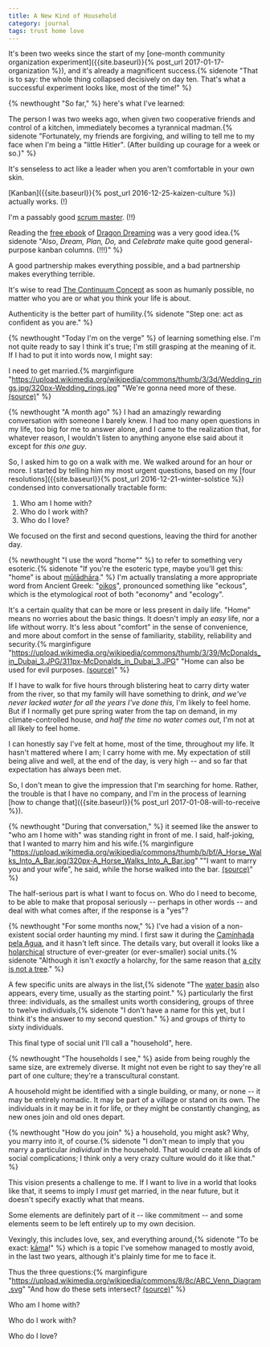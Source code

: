 ```yaml
---
title: A New Kind of Household
category: journal
tags: trust home love
---
```


It's been two weeks since the start of my [one-month community organization experiment]({{site.baseurl}}{% post_url 2017-01-17-organization %}), and it's already a magnificent success.{% sidenote "That is to say: the whole thing collapsed decisively on day ten. That's what a successful experiment looks like, most of the time!" %}

{% newthought "So far," %} here's what I've learned:

The person I was two weeks ago, when given two cooperative friends and control of a kitchen, immediately becomes a tyrannical madman.{% sidenote "Fortunately, my friends are forgiving, and willing to tell me to my face when I'm being a \"little Hitler\". (After building up courage for a week or so.)" %}

It's senseless to act like a leader when you aren't comfortable in your own skin.

[Kanban]({{site.baseurl}}{% post_url 2016-12-25-kaizen-culture %}) actually works. (!)

I'm a passably good [scrum master](https://en.wikipedia.org/wiki/Scrum_(software_development)#Scrum_Master). (!!)

Reading the [free ebook](http://www.dragondreaming.org/about-us/the-international-e-book/) of [Dragon Dreaming](http://www.dragondreaming.org/) was a very good idea.{% sidenote "Also, *Dream, Plan, Do,* and *Celebrate* make quite good general-purpose kanban columns. (!!!)" %}

A good partnership makes everything possible, and a bad partnership makes everything terrible.

It's wise to read [The Continuum Concept](https://en.wikipedia.org/wiki/Continuum_concept) as soon as humanly possible, no matter who you are or what you think your life is about.

Authenticity is the better part of humility.{% sidenote "Step one: act as confident as you are." %}

{% newthought "Today I'm on the verge" %} of learning something else. I'm not quite ready to say I think it's true; I'm still grasping at the meaning of it. If I had to put it into words now, I might say:

I need to get married.{% marginfigure "https://upload.wikimedia.org/wikipedia/commons/thumb/3/3d/Wedding_rings.jpg/320px-Wedding_rings.jpg" "We're gonna need more of these. [(source)](https://commons.wikimedia.org/wiki/File:Wedding_rings.jpg)" %}

{% newthought "A month ago" %} I had an amazingly rewarding conversation with someone I barely knew. I had too many open questions in my life, too big for me to answer alone, and I came to the realization that, for whatever reason, I wouldn't listen to anything anyone else said about it except for *this one guy*.

So, I asked him to go on a walk with me. We walked around for an hour or more. I started by telling him my most urgent questions, based on my [four resolutions]({{site.baseurl}}{% post_url 2016-12-21-winter-solstice %}) condensed into conversationally tractable form:

1. Who am I home with?
2. Who do I work with?
3. Who do I love?

We focused on the first and second questions, leaving the third for another day.

{% newthought "I use the word \"home\"" %} to refer to something very esoteric.{% sidenote "If you're the esoteric type, maybe you'll get this: \"home\" is about [mūlādhāra](https://en.wikipedia.org/wiki/Muladhara)." %} I'm actually translating a more appropriate word from Ancient Greek: "[oikos](https://en.wiktionary.org/wiki/%CE%BF%E1%BC%B6%CE%BA%CE%BF%CF%82#Ancient_Greek)", pronounced something like "eckous", which is the etymological root of both "economy" and "ecology".

It's a certain quality that can be more or less present in daily life. "Home" means no worries about the basic things. It doesn't imply an *easy* life, nor a life without worry. It's less about "comfort" in the sense of convenience, and more about comfort in the sense of familiarity, stability, reliability and security.{% marginfigure "https://upload.wikimedia.org/wikipedia/commons/thumb/3/39/McDonalds_in_Dubai_3.JPG/311px-McDonalds_in_Dubai_3.JPG" "Home can also be used for evil purposes. [(source)](https://commons.wikimedia.org/wiki/File:McDonalds_in_Dubai_3.JPG)" %}

If I have to walk for five hours through blistering heat to carry dirty water from the river, so that my family will have something to drink, *and we've never lacked water for all the years I've done this,* I'm likely to feel home. But if I normally get pure spring water from the tap on demand, in my climate-controlled house, *and half the time no water comes out*, I'm not at all likely to feel home.

I can honestly say I've felt at home, most of the time, throughout my life. It hasn't mattered where I am; I carry home with me. My expectation of still being alive and well, at the end of the day, is very high -- and so far that expectation has always been met.

So, I don't mean to give the impression that I'm searching for home. Rather, the trouble is that I have no company, and I'm in the process of learning [how to change that]({{site.baseurl}}{% post_url 2017-01-08-will-to-receive %}).

{% newthought "During that conversation," %} it seemed like the answer to "who am I home with" was standing right in front of me. I said, half-joking, that I wanted to marry him and his wife.{% marginfigure "https://upload.wikimedia.org/wikipedia/commons/thumb/b/bf/A_Horse_Walks_Into_A_Bar.jpg/320px-A_Horse_Walks_Into_A_Bar.jpg" "\"I want to marry you and your wife\", he said, while the horse walked into the bar. [(source)](https://commons.wikimedia.org/wiki/File:A_Horse_Walks_Into_A_Bar.jpg)" %}

The half-serious part is what I want to focus on. Who do I need to become, to be able to make that proposal seriously -- perhaps in other words -- and deal with what comes after, if the response is a "yes"?

{% newthought "For some months now," %} I've had a vision of a non-existent social order haunting my mind. I first saw it during the [Caminhada pela Agua](https://youtu.be/YfV_BzZ9K70), and it hasn't left since. The details vary, but overall it looks like a [holarchical](https://en.wikipedia.org/wiki/Holarchy) structure of ever-greater (or ever-smaller) social units.{% sidenote "Although it isn't *exactly* a holarchy, for the same reason that [a city is not a tree](https://en.wikipedia.org/wiki/A_City_is_Not_a_Tree)." %}

A few specific units are always in the list,{% sidenote "The [water basin](https://en.wikipedia.org/wiki/Drainage_basin) also appears, every time, usually as the starting point." %} particularly the first three: individuals, as the smallest units worth considering, groups of three to twelve individuals,{% sidenote "I don't have a name for this yet, but I think it's the answer to my second question." %} and groups of thirty to sixty individuals.

This final type of social unit I'll call a "household", here.

{% newthought "The households I see," %} aside from being roughly the same size, are extremely diverse. It might not even be right to say they're all part of one culture; they're a transcultural constant.

A household might be identified with a single building, or many, or none -- it may be entirely nomadic. It may be part of a village or stand on its own. The individuals in it may be in it for life, or they might be constantly changing, as new ones join and old ones depart.

{% newthought "How do you join" %} a household, you might ask? Why, you marry into it, of course.{% sidenote "I don't mean to imply that you marry a particular *individual* in the household. That would create all kinds of social complications; I think only a very crazy culture would do it like that." %}

This vision presents a challenge to me. If I want to live in a world that looks like that, it seems to imply I *must* get married, in the near future, but it doesn't specify exactly what that means.

Some elements are definitely part of it -- like commitment -- and some elements seem to be left entirely up to my own decision.

Vexingly, this includes love, sex, and everything around,{% sidenote "To be exact: [kāma](https://en.wikipedia.org/wiki/Kama)!" %} which is a topic I've somehow managed to mostly avoid, in the last two years, although it's plainly time for me to face it.

Thus the three questions:{% marginfigure "https://upload.wikimedia.org/wikipedia/commons/8/8c/ABC_Venn_Diagram.svg" "And how do these sets intersect? [(source)](https://commons.wikimedia.org/wiki/File:ABC_Venn_Diagram.svg)" %}

Who am I home with?

Who do I work with?

Who do I love?
